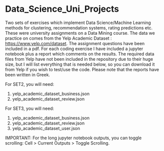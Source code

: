 # Data_Science_Uni_Projects

 Two sets of exercises which implement Data Science/Machine Learning methods for clustering, recommendation systems, rating predictions etc. These were university assignments on a Data Mining course. The data we practice on comes from the Yelp Academic Dataset : https://www.yelp.com/dataset. The assignment questions have been included in a pdf. For each coding exercise I have included a jupyter notebook plus a report which comments on the results. The required data files from Yelp have not been included in the repository due to their huge size, but I will list everything that is needed below, so you can download it from Yelp if you wish to test/use the code. Please note that the reports have been written in Greek.

For SET2, you will need:

1. yelp_academic_dataset_business.json
2. yelp_academic_dataset_review.json

For SET3, you will need:

1. yelp_academic_dataset_business.json
2. yelp_academic_dataset_review.json
3. yelp_academic_dataset_user.json

IMPORTANT: For the long jupyter notebook outputs, you can toggle scrolling: Cell > Current Outputs > Toggle Scrolling.
